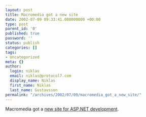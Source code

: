 ```yaml
---
layout: post
title: Macromedia got a new site
date: 2002-07-09 09:33:41.000000000 +00:00
type: post
parent_id: '0'
published: true
password: ''
status: publish
categories: []
tags:
- Uncategorized
meta: {}
author:
  login: niklas
  email: niklas@protocol7.com
  display_name: Niklas
  first_name: Niklas
  last_name: Gustavsson
permalink: "/archives/2002/07/09/macromedia_got_a_new_site/"
---
```

Macromedia got a [new site for ASP.NET development](http://www.macromedia.com/desdev/dotnet/).

